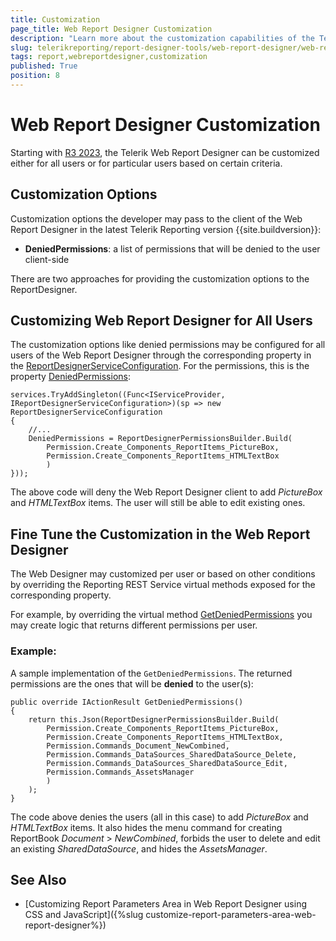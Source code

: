 ```yaml
---
title: Customization
page_title: Web Report Designer Customization
description: "Learn more about the customization capabilities of the Telerik Web Report Designer and how to configure them."
slug: telerikreporting/report-designer-tools/web-report-designer/web-report-designer-customization
tags: report,webreportdesigner,customization
published: True
position: 8
---
```


# Web Report Designer Customization

Starting with [R3 2023](https://www.telerik.com/support/whats-new/reporting/release-history/progress-telerik-reporting-r3-2023-17-2-23-1010), the Telerik Web Report Designer can be customized either for all users or for particular users based on certain criteria.

## Customization Options

Customization options the developer may pass to the client of the Web Report Designer in the latest Telerik Reporting version {{site.buildversion}}:

* __DeniedPermissions__: a list of permissions that will be denied to the user client-side

There are two approaches for providing the customization options to the ReportDesigner.

## Customizing Web Report Designer for All Users

The customization options like denied permissions may be configured for all users of the Web Report Designer through the corresponding property in the [ReportDesignerServiceConfiguration](/api/telerik.webreportdesigner.services.reportdesignerserviceconfiguration). For the permissions, this is the property [DeniedPermissions](/api/telerik.webreportdesigner.services.reportdesignerserviceconfiguration#Telerik_WebReportDesigner_Services_ReportDesignerServiceConfiguration_DeniedPermissions):

````CSharp
services.TryAddSingleton((Func<IServiceProvider, IReportDesignerServiceConfiguration>)(sp => new ReportDesignerServiceConfiguration
{
	//...
	DeniedPermissions = ReportDesignerPermissionsBuilder.Build(
		Permission.Create_Components_ReportItems_PictureBox,
		Permission.Create_Components_ReportItems_HTMLTextBox
		)
}));
````

The above code will deny the Web Report Designer client to add _PictureBox_ and _HTMLTextBox_ items. The user will still be able to edit existing ones.

## Fine Tune the Customization in the Web Report Designer

The Web Designer may customized per user or based on other conditions by overriding the Reporting REST Service virtual methods exposed for the corresponding property.

For example, by overriding the virtual method [GetDeniedPermissions](/api/telerik.webreportdesigner.services.controllers.reportdesignercontrollerbase#Telerik_WebReportDesigner_Services_Controllers_ReportDesignerControllerBase_GetDeniedPermissions) you may create logic that returns different permissions per user.

### Example:

A sample implementation of the `GetDeniedPermissions`. The returned permissions are the ones that will be __denied__ to the user(s):

````CSharp
public override IActionResult GetDeniedPermissions()
{
	return this.Json(ReportDesignerPermissionsBuilder.Build(
		Permission.Create_Components_ReportItems_PictureBox,
		Permission.Create_Components_ReportItems_HTMLTextBox,
		Permission.Commands_Document_NewCombined,
		Permission.Commands_DataSources_SharedDataSource_Delete,
		Permission.Commands_DataSources_SharedDataSource_Edit,
		Permission.Commands_AssetsManager
		)
	);
}
````

The code above denies the users (all in this case) to add _PictureBox_ and _HTMLTextBox_ items. It also hides the menu command for creating ReportBook _Document_ > _NewCombined_, forbids the user to delete and edit an existing _SharedDataSource_, and hides the _AssetsManager_.

## See Also

- [Customizing Report Parameters Area in Web Report Designer using CSS and JavaScript]({%slug customize-report-parameters-area-web-report-designer%})